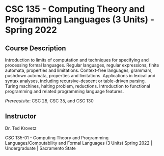 # CSC 135 - Computing Theory and Programming Languages (3 Units) - Spring 2022

## Course Description

Introduction to limits of computation and techniques for specifying and processing formal languages. Regular languages, regular expressions, finite automata, properties and limitations. Context-free languages, grammars, pushdown automata, properties and limitations. Applications in lexical and syntax analyses, including recursive-descent or table-driven parsing. Turing machines, halting problem, reductions. Introduction to functional programming and related programming language features.

_Prerequisite_: CSC 28, CSC 35, and CSC 130

## Instructor

Dr. Ted Krovetz

CSC 135-01 - Computing Theory and Programming Languages/Computability and Formal Languages (3 Units)
Spring 2022 | Undergraduate | Sacramento State
